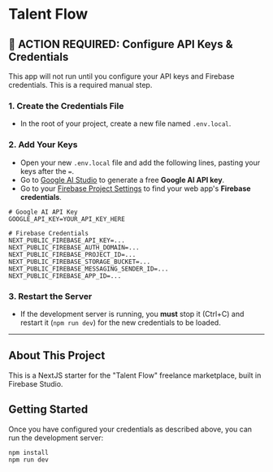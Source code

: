 # Talent Flow

## 🔴 ACTION REQUIRED: Configure API Keys & Credentials

This app will not run until you configure your API keys and Firebase credentials. This is a required manual step.

### 1. Create the Credentials File

- In the root of your project, create a new file named `.env.local`.

### 2. Add Your Keys

- Open your new `.env.local` file and add the following lines, pasting your keys after the `=`.
- Go to [Google AI Studio](https://aistudio.google.com/app/apikey) to generate a free **Google AI API key**.
- Go to your [Firebase Project Settings](https://console.firebase.google.com/) to find your web app's **Firebase credentials**.

```
# Google AI API Key
GOOGLE_API_KEY=YOUR_API_KEY_HERE

# Firebase Credentials
NEXT_PUBLIC_FIREBASE_API_KEY=...
NEXT_PUBLIC_FIREBASE_AUTH_DOMAIN=...
NEXT_PUBLIC_FIREBASE_PROJECT_ID=...
NEXT_PUBLIC_FIREBASE_STORAGE_BUCKET=...
NEXT_PUBLIC_FIREBASE_MESSAGING_SENDER_ID=...
NEXT_PUBLIC_FIREBASE_APP_ID=...
```

### 3. Restart the Server

- If the development server is running, you **must** stop it (Ctrl+C) and restart it (`npm run dev`) for the new credentials to be loaded.

---

## About This Project

This is a NextJS starter for the "Talent Flow" freelance marketplace, built in Firebase Studio.

## Getting Started

Once you have configured your credentials as described above, you can run the development server:

```bash
npm install
npm run dev
```
